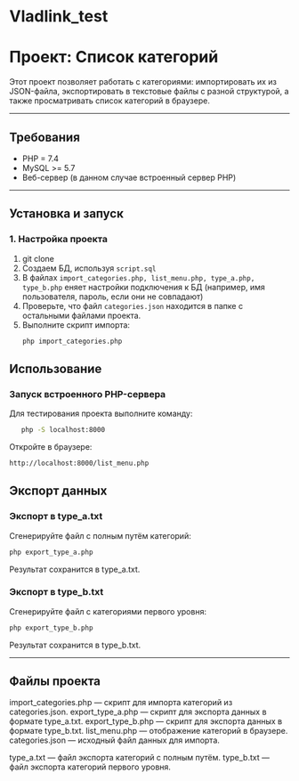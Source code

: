 # Vladlink_test
# Проект: Список категорий

Этот проект позволяет работать с категориями: импортировать их из JSON-файла, экспортировать в текстовые файлы с разной структурой, а также просматривать список категорий в браузере.

---

## Требования
- PHP = 7.4
- MySQL >= 5.7
- Веб-сервер (в данном случае встроенный сервер PHP)

---

## Установка и запуск

### 1. Настройка проекта
1. git clone
2. Создаем БД, используя `script.sql`
3. В файлах `import_categories.php, list_menu.php, type_a.php, type_b.php` еняет настройки подключения к БД (например, имя пользователя, пароль, если они не совпадают)
4. Проверьте, что файл `categories.json` находится в папке с остальными файлами проекта.
5. Выполните скрипт импорта: 
   ```bash
   php import_categories.php

## Использование

### Запуск встроенного PHP-сервера

Для тестирования проекта выполните команду:

```bash
   php -S localhost:8000
```
Откройте в браузере:

```bash
http://localhost:8000/list_menu.php
```

## Экспорт данных

### Экспорт в type_a.txt

Сгенерируйте файл с полным путём категорий:

```bash
php export_type_a.php
```

Результат сохранится в type_a.txt.

### Экспорт в type_b.txt

Сгенерируйте файл с категориями первого уровня:

```bash
php export_type_b.php
```
Результат сохранится в type_b.txt.

---

## Файлы проекта

import_categories.php — скрипт для импорта категорий из categories.json.
export_type_a.php — скрипт для экспорта данных в формате type_a.txt.
export_type_b.php — скрипт для экспорта данных в формате type_b.txt.
list_menu.php — отображение категорий в браузере.
categories.json — исходный файл данных для импорта.

type_a.txt — файл экспорта категорий с полным путём.
type_b.txt — файл экспорта категорий первого уровня.




